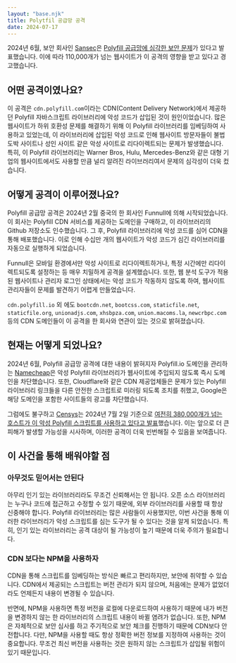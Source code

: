 ```yaml
---
layout: "base.njk"
title: Polytfil 공급망 공격
date: 2024-07-17
---
```


2024년 6월, 보안 회사인 [Sansec](https://sansec.io/)은 [Polyfill 공급망에 심각한 보안 문제](https://sansec.io/research/polyfill-supply-chain-attack)가 있다고 발표했습니다.
이에 따라 110,000개가 넘는 웹사이트가 이 공격의 영향을 받고 있다고 경고했습니다.

## 어떤 공격이였나요?

이 공격은 `cdn.polyfill.com`이라는 CDN(Content Delivery Network)에서 제공하던 Polyfill 자바스크립트 라이브러리에 악성 코드가 삽입된 것이 원인이었습니다.
많은 웹사이트가 하위 호환성 문제를 해결하기 위해 이 Polyfill 라이브러리를 임베딩하여 사용하고 있었는데, 이 라이브러리에 삽입된 악성 코드로 인해 웹사이트 방문자들이 불법 도박 사이트나 성인 사이트 같은 악성 사이트로 리다이렉트되는 문제가 발생했습니다. 특히, 이 Polyfill 라이브러리는 Warner Bros, Hulu, Mercedes-Benz와 같은 대형 기업의 웹사이트에서도 사용할 만큼 널리 알려진 라이브러리여서 문제의 심각성이 더욱 컸습니다.

## 어떻게 공격이 이루어졌나요?

Polyfill 공급망 공격은 2024년 2월 중국의 한 회사인 Funnull에 의해 시작되었습니다. 이 회사는 Polyfill CDN 서비스를 제공하는 도메인을 구매하고, 이 라이브러리의 Github 저장소도 인수했습니다.
그 후, Polyfill 라이브러리에 악성 코드를 심어 CDN을 통해 배포했습니다. 이로 인해 수십만 개의 웹사이트가 악성 코드가 심긴 라이브러리를 자동으로 실행하게 되었습니다.

Funnull은 모바일 환경에서만 악성 사이트로 리다이렉트하거나, 특정 시간에만 리다이렉트되도록 설정하는 등 매우 치밀하게 공격을 설계했습니다. 또한, 웹 분석 도구가 적용된 웹사이트나 관리자 로그인 상태에서는 악성 코드가 작동하지 않도록 하여, 웹사이트 관리자들이 문제를 발견하기 어렵게 만들었습니다.

`cdn.polyfill.io` 외 에도 `bootcdn.net`, `bootcss.com`, `staticfile.net`, `staticfile.org`,  `unionadjs.com`, `xhsbpza.com`, `union.macoms.la`, `newcrbpc.com` 등의 CDN 도메인들이 이 공격을 한 회사와 연관이 있는 것으로 밝혀졌습니다.

## 현재는 어떻게 되었나요?

2024년 6월, Polyfill 공급망 공격에 대한 내용이 밝혀지자 Polyfill.io 도메인을 관리하는 [Namecheap](https://www.namecheap.com/)은 악성 Polyfill 라이브러리가 웹사이트에 주입되지 않도록 즉시 도메인을 차단했습니다.
또한, Cloudflare와 같은 CDN 제공업체들은 문제가 있는 Polyfill 라이브러리 링크들을 다른 안전한 스크립트로 미러링 되도록 조치를 취했고, Google은 해당 도메인을 포함한 사이트들의 광고를 차단했습니다.

그럼에도 불구하고 [Censys](https://censys.com/)는 2024년 7월 2일 기준으로 [여전히 380,000개가 넘는 호스트가 이 악성 Polyfill 스크립트를 사용하고 있다고 발표](https://censys.com/july-2-polyfill-io-supply-chain-attack-digging-into-the-web-of-compromised-domains/)했습니다.
이는 앞으로 더 큰 피해가 발생할 가능성을 시사하며, 이러한 공격이 더욱 빈번해질 수 있음을 보여줍니다.

## 이 사건을 통해 배워야할 점

### 아무것도 믿어서는 안된다

아무리 인기 있는 라이브러리라도 무조건 신뢰해서는 안 됩니다. 오픈 소스 라이브러리는 누구나 코드에 접근하고 수정할 수 있기 때문에, 외부 라이브러리를 사용할 때 항상 신중해야 합니다. Polyfill 라이브러리는 많은 사람들이 사용했지만, 이번 사건을 통해 이러한 라이브러리가 악성 스크립트를 심는 도구가 될 수 있다는 것을 알게 되었습니다. 특히, 인기 있는 라이브러리는 공격 대상이 될 가능성이 높기 때문에 더욱 주의가 필요합니다.

### CDN 보다는 NPM을 사용하자

CDN을 통해 스크립트를 임베딩하는 방식은 빠르고 편리하지만, 보안에 취약할 수 있습니다. CDN에서 제공되는 스크립트는 버전 관리가 되지 않으며, 처음에는 문제가 없었더라도 언제든지 내용이 변경될 수 있습니다.

반면에, NPM을 사용하면 특정 버전을 로컬에 다운로드하여 사용하기 때문에 내가 버전을 변경하지 않는 한 라이브러리의 스크립트 내용이 바뀔 염려가 없습니다. 또한, NPM은 자체적으로 보안 심사를 하고 주기적으로 보안 체크를 진행하기 때문에 CDN보다 안전합니다. 다만, NPM을 사용할 때도 항상 정확한 버전 정보를 지정하여 사용하는 것이 중요합니다. 무조건 최신 버전을 사용하는 것은 원하지 않는 스크립트가 삽입될 위험이 있기 때문입니다.


